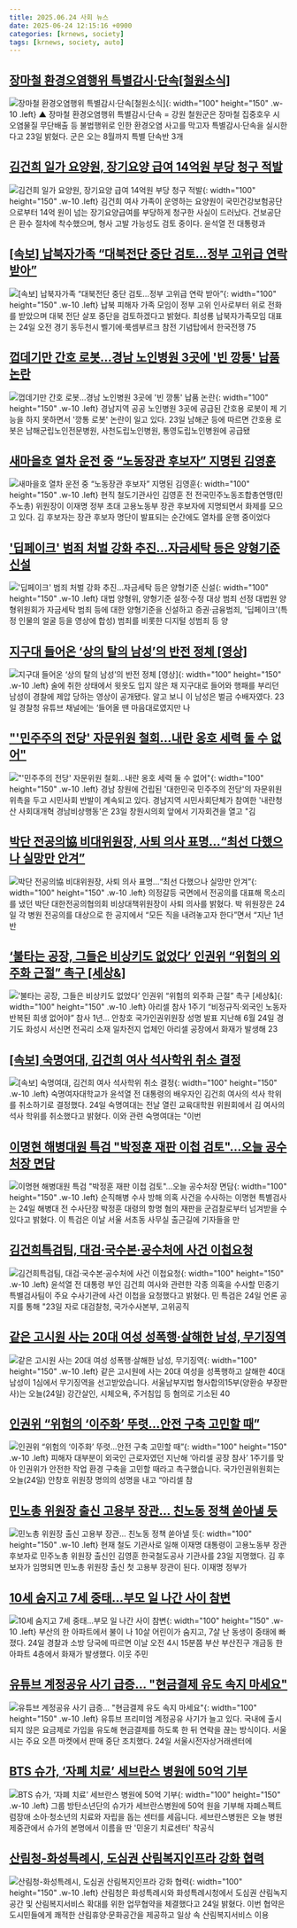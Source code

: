 ```yaml
---
title: 2025.06.24 사회 뉴스
date: 2025-06-24 12:15:16 +0900
categories: [krnews, society]
tags: [krnews, society, auto]
---
```

## [장마철 환경오염행위 특별감시·단속[철원소식]](https://n.news.naver.com/mnews/article/001/0015465149)

![장마철 환경오염행위 특별감시·단속[철원소식]](https://mimgnews.pstatic.net/image/origin/001/2025/06/23/15465149.jpg?type=nf220_150){: width="100" height="150" .w-10 .left}
▲ 장마철 환경오염행위 특별감시·단속 = 강원 철원군은 장마철 집중호우 시 오염물질 무단배출 등 불법행위로 인한 환경오염 사고를 막고자 특별감시·단속을 실시한다고 23일 밝혔다. 군은 오는 8월까지 특별 단속반 3개

## [김건희 일가 요양원, 장기요양 급여 14억원 부당 청구 적발](https://n.news.naver.com/mnews/article/018/0006047188)

![김건희 일가 요양원, 장기요양 급여 14억원 부당 청구 적발](https://mimgnews.pstatic.net/image/origin/018/2025/06/23/6047188.jpg?type=nf220_150){: width="100" height="150" .w-10 .left}
김건희 여사 가족이 운영하는 요양원이 국민건강보험공단으로부터 14억 원이 넘는 장기요양급여를 부당하게 청구한 사실이 드러났다. 건보공단은 환수 절차에 착수했으며, 형사 고발 가능성도 검토 중이다. 윤석열 전 대통령과

## [[속보] 납북자가족 “대북전단 중단 검토…정부 고위급 연락 받아”](https://n.news.naver.com/mnews/article/009/0005513674)

![[속보] 납북자가족 “대북전단 중단 검토…정부 고위급 연락 받아”](https://mimgnews.pstatic.net/image/origin/009/2025/06/24/5513674.jpg?type=nf220_150){: width="100" height="150" .w-10 .left}
납북 피해자 가족 모임이 정부 고위 인사로부터 위로 전화를 받았으며 대북 전단 살포 중단을 검토하겠다고 밝혔다. 최성룡 납북자가족모임 대표는 24일 오전 경기 동두천시 벨기에·룩셈부르크 참전 기념탑에서 한국전쟁 75

## [껍데기만 간호 로봇…경남 노인병원 3곳에 '빈 깡통' 납품 논란](https://n.news.naver.com/mnews/article/001/0015464280)

![껍데기만 간호 로봇…경남 노인병원 3곳에 '빈 깡통' 납품 논란](https://mimgnews.pstatic.net/image/origin/001/2025/06/23/15464280.jpg?type=nf220_150){: width="100" height="150" .w-10 .left}
경남지역 공공 노인병원 3곳에 공급된 간호용 로봇이 제 기능을 하지 못하면서 '깡통 로봇' 논란이 일고 있다. 23일 남해군 등에 따르면 간호용 로봇은 남해군립노인전문병원, 사천도립노인병원, 통영도립노인병원에 공급됐

## [새마을호 열차 운전 중 “노동장관 후보자” 지명된 김영훈](https://n.news.naver.com/mnews/article/028/0002752392)

![새마을호 열차 운전 중 “노동장관 후보자” 지명된 김영훈](https://mimgnews.pstatic.net/image/origin/028/2025/06/23/2752392.jpg?type=nf220_150){: width="100" height="150" .w-10 .left}
현직 철도기관사인 김영훈 전 전국민주노동조합총연맹(민주노총) 위원장이 이재명 정부 초대 고용노동부 장관 후보자에 지명되면서 화제를 모으고 있다. 김 후보자는 장관 후보자 명단이 발표되는 순간에도 열차를 운행 중이었다

## ['딥페이크' 범죄 처벌 강화 추진…자금세탁 등은 양형기준 신설](https://n.news.naver.com/mnews/article/001/0015466689)

!['딥페이크' 범죄 처벌 강화 추진…자금세탁 등은 양형기준 신설](https://mimgnews.pstatic.net/image/origin/001/2025/06/24/15466689.jpg?type=nf220_150){: width="100" height="150" .w-10 .left}
대법 양형위, 양형기준 설정·수정 대상 범죄 선정 대법원 양형위원회가 자금세탁 범죄 등에 대한 양형기준을 신설하고 증권·금융범죄, '딥페이크'(특정 인물의 얼굴 등을 영상에 합성) 범죄를 비롯한 디지털 성범죄 등 양

## [지구대 들어온 ‘상의 탈의 남성’의 반전 정체 [영상]](https://n.news.naver.com/mnews/article/005/0001785002)

![지구대 들어온 ‘상의 탈의 남성’의 반전 정체 [영상]](https://mimgnews.pstatic.net/image/origin/005/2025/06/23/1785002.jpg?type=nf220_150){: width="100" height="150" .w-10 .left}
술에 취한 상태에서 윗옷도 입지 않은 채 지구대로 들어와 행패를 부리던 남성이 경찰에 제압 당하는 영상이 공개됐다. 알고 보니 이 남성은 벌금 수배자였다. 23일 경찰청 유튜브 채널에는 ‘들어올 땐 마음대로였지만 나

## ["'민주주의 전당' 자문위원 철회…내란 옹호 세력 둘 수 없어"](https://n.news.naver.com/mnews/article/421/0008327569)

!["'민주주의 전당' 자문위원 철회…내란 옹호 세력 둘 수 없어"](https://mimgnews.pstatic.net/image/origin/421/2025/06/23/8327569.jpg?type=nf220_150){: width="100" height="150" .w-10 .left}
경남 창원에 건립된 '대한민국 민주주의 전당'의 자문위원 위촉을 두고 시민사회 반발이 계속되고 있다. 경남지역 시민사회단체가 참여한 '내란청산 사회대개혁 경남비상행동'은 23일 창원시의회 앞에서 기자회견을 열고 "김

## [박단 전공의協 비대위원장, 사퇴 의사 표명…“최선 다했으나 실망만 안겨”](https://n.news.naver.com/mnews/article/030/0003324595)

![박단 전공의協 비대위원장, 사퇴 의사 표명…“최선 다했으나 실망만 안겨”](https://mimgnews.pstatic.net/image/origin/030/2025/06/24/3324595.jpg?type=nf220_150){: width="100" height="150" .w-10 .left}
의정갈등 국면에서 전공의를 대표해 목소리를 냈던 박단 대한전공의협의회 비상대책위원장이 사퇴 의사를 밝혔다. 박 위원장은 24일 각 병원 전공의를 대상으로 한 공지에서 “모든 직을 내려놓고자 한다”면서 “지난 1년 반

## [‘불타는 공장, 그들은 비상키도 없었다’ 인권위 “위험의 외주화 근절” 촉구 [세상&]](https://n.news.naver.com/mnews/article/016/0002489306)

![‘불타는 공장, 그들은 비상키도 없었다’ 인권위 “위험의 외주화 근절” 촉구 [세상&]](https://mimgnews.pstatic.net/image/origin/016/2025/06/24/2489306.jpg?type=nf220_150){: width="100" height="150" .w-10 .left}
아리셀 참사 1주기 “비정규직·외국인 노동자 반복된 희생 없어야” 참사 1년… 안창호 국가인권위원장 성명 발표 지난해 6월 24일 경기도 화성시 서신면 전곡리 소재 일차전지 업체인 아리셀 공장에서 화재가 발생해 23

## [[속보] 숙명여대, 김건희 여사 석사학위 취소 결정](https://n.news.naver.com/mnews/article/666/0000076429)

![[속보] 숙명여대, 김건희 여사 석사학위 취소 결정](https://mimgnews.pstatic.net/image/origin/666/2025/06/24/76429.jpg?type=nf220_150){: width="100" height="150" .w-10 .left}
숙명여자대학교가 윤석열 전 대통령의 배우자인 김건희 여사의 석사 학위를 취소하기로 결정했다. 24일 숙명여대는 전날 열린 교육대학원 위원회에서 김 여사의 석사 학위를 취소했다고 밝혔다. 이와 관련 숙명여대는 "이번

## [이명현 해병대원 특검 "박정훈 재판 이첩 검토"…오늘 공수처장 면담](https://n.news.naver.com/mnews/article/448/0000537387)

![이명현 해병대원 특검 "박정훈 재판 이첩 검토"…오늘 공수처장 면담](https://mimgnews.pstatic.net/image/origin/448/2025/06/24/537387.jpg?type=nf220_150){: width="100" height="150" .w-10 .left}
순직해병 수사 방해 의혹 사건을 수사하는 이명현 특별검사는 24일 해병대 전 수사단장 박정훈 대령의 항명 혐의 재판을 군검찰로부터 넘겨받을 수 있다고 밝혔다. 이 특검은 이날 서울 서초동 사무실 출근길에 기자들을 만

## [김건희특검팀, 대검·국수본·공수처에 사건 이첩요청](https://n.news.naver.com/mnews/article/001/0015466502)

![김건희특검팀, 대검·국수본·공수처에 사건 이첩요청](https://mimgnews.pstatic.net/image/origin/001/2025/06/24/15466502.jpg?type=nf220_150){: width="100" height="150" .w-10 .left}
윤석열 전 대통령 부인 김건희 여사와 관련한 각종 의혹을 수사할 민중기 특별검사팀이 주요 수사기관에 사건 이첩을 요청했다고 밝혔다. 민 특검은 24일 언론 공지를 통해 "23일 자로 대검찰청, 국가수사본부, 고위공직

## [같은 고시원 사는 20대 여성 성폭행·살해한 남성, 무기징역](https://n.news.naver.com/mnews/article/056/0011975654)

![같은 고시원 사는 20대 여성 성폭행·살해한 남성, 무기징역](https://mimgnews.pstatic.net/image/origin/056/2025/06/24/11975654.jpg?type=nf220_150){: width="100" height="150" .w-10 .left}
같은 고시원에 사는 20대 여성을 성폭행하고 살해한 40대 남성이 1심에서 무기징역을 선고받았습니다. 서울남부지법 형사합의15부(양환승 부장판사)는 오늘(24일) 강간살인, 시체오욕, 주거침입 등 혐의로 기소된 40

## [인권위 “위험의 ‘이주화’ 뚜렷…안전 구축 고민할 때”](https://n.news.naver.com/mnews/article/056/0011975567)

![인권위 “위험의 ‘이주화’ 뚜렷…안전 구축 고민할 때”](https://mimgnews.pstatic.net/image/origin/056/2025/06/24/11975567.jpg?type=nf220_150){: width="100" height="150" .w-10 .left}
피해자 대부분이 외국인 근로자였던 지난해 ‘아리셀 공장 참사’ 1주기를 맞아 인권위가 안전한 작업 환경 구축을 고민할 때라고 촉구했습니다. 국가인권위원회는 오늘(24일) 안창호 위원장 명의의 성명을 내고 “아리셀 참

## [민노총 위원장 출신 고용부 장관… 친노동 정책 쏟아낼 듯](https://n.news.naver.com/mnews/article/023/0003912832)

![민노총 위원장 출신 고용부 장관… 친노동 정책 쏟아낼 듯](https://mimgnews.pstatic.net/image/origin/023/2025/06/24/3912832.jpg?type=nf220_150){: width="100" height="150" .w-10 .left}
현재 철도 기관사로 일해 이재명 대통령이 고용노동부 장관 후보자로 민주노총 위원장 출신인 김영훈 한국철도공사 기관사를 23일 지명했다. 김 후보자가 임명되면 민노총 위원장 출신 첫 고용부 장관이 된다. 이재명 정부가

## [10세 숨지고 7세 중태…부모 일 나간 사이 참변](https://n.news.naver.com/mnews/article/119/0002971306)

![10세 숨지고 7세 중태…부모 일 나간 사이 참변](https://mimgnews.pstatic.net/image/origin/119/2025/06/24/2971306.jpg?type=nf220_150){: width="100" height="150" .w-10 .left}
부산의 한 아파트에서 불이 나 10살 어린이가 숨지고, 7살 난 동생이 중태에 빠졌다. 24일 경찰과 소방 당국에 따르면 이날 오전 4시 15분쯤 부산 부산진구 개금동 한 아파트 4층에서 화재가 발생했다. 이웃 주민

## [유튜브 계정공유 사기 급증… "현금결제 유도 속지 마세요"](https://n.news.naver.com/mnews/article/277/0005612056)

![유튜브 계정공유 사기 급증… "현금결제 유도 속지 마세요"](https://mimgnews.pstatic.net/image/origin/277/2025/06/24/5612056.jpg?type=nf220_150){: width="100" height="150" .w-10 .left}
유튜브 프리미엄 계정공유 사기가 늘고 있다. 국내에 출시되지 않은 요금제로 가입을 유도해 현금결제를 하도록 한 뒤 연락을 끊는 방식이다. 서울시는 주요 오픈 마켓에서 판매 중단 조치했다. 24일 서울시전자상거래센터에

## [BTS 슈가, ‘자폐 치료’ 세브란스 병원에 50억 기부](https://n.news.naver.com/mnews/article/056/0011975017)

![BTS 슈가, ‘자폐 치료’ 세브란스 병원에 50억 기부](https://mimgnews.pstatic.net/image/origin/056/2025/06/23/11975017.jpg?type=nf220_150){: width="100" height="150" .w-10 .left}
그룹 방탄소년단의 슈가가 세브란스병원에 50억 원을 기부해 자폐스펙트럼장애 소아·청소년의 치료와 자립을 돕는 센터를 세웁니다. 세브란스병원은 오늘 병원 제중관에서 슈가의 본명에서 이름을 딴 '민윤기 치료센터' 착공식

## [산림청-화성특례시, 도심권 산림복지인프라 강화 협력](https://n.news.naver.com/mnews/article/421/0008329133)

![산림청-화성특례시, 도심권 산림복지인프라 강화 협력](https://mimgnews.pstatic.net/image/origin/421/2025/06/24/8329133.jpg?type=nf220_150){: width="100" height="150" .w-10 .left}
산림청은 화성특례시와 화성특례시청에서 도심권 산림녹지공간 및 산림복지서비스 확대를 위한 업무협약을 체결했다고 24일 밝혔다. 이번 협약은 도시민들에게 쾌적한 산림휴양·문화공간을 제공하고 일상 속 산림복지서비스 이용

